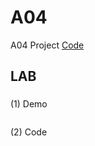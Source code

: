 # A04

A04 Project [Code](https://github.com/CodeMercs/ariod-ho-book/tree/master/Code/A04)

## LAB

###

(1) Demo

![]()

(2) Code

```

```



